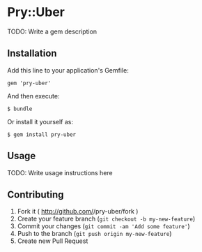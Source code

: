 # Pry::Uber

TODO: Write a gem description

## Installation

Add this line to your application's Gemfile:

    gem 'pry-uber'

And then execute:

    $ bundle

Or install it yourself as:

    $ gem install pry-uber

## Usage

TODO: Write usage instructions here

## Contributing

1. Fork it ( http://github.com/<my-github-username>/pry-uber/fork )
2. Create your feature branch (`git checkout -b my-new-feature`)
3. Commit your changes (`git commit -am 'Add some feature'`)
4. Push to the branch (`git push origin my-new-feature`)
5. Create new Pull Request
